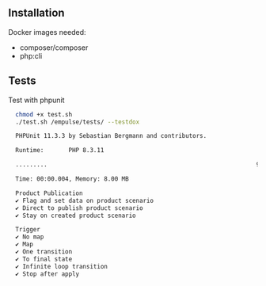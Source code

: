 
## Installation

Docker images needed:

* composer/composer
* php:cli

## Tests

Test with phpunit

```bash
  chmod +x test.sh
  ./test.sh /empulse/tests/ --testdox

  PHPUnit 11.3.3 by Sebastian Bergmann and contributors.

  Runtime:       PHP 8.3.11

  .........                                                           9 / 9 (100%)

  Time: 00:00.004, Memory: 8.00 MB

  Product Publication
  ✔ Flag and set data on product scenario
  ✔ Direct to publish product scenario
  ✔ Stay on created product scenario

  Trigger
  ✔ No map
  ✔ Map
  ✔ One transition
  ✔ To final state
  ✔ Infinite loop transition
  ✔ Stop after apply
```